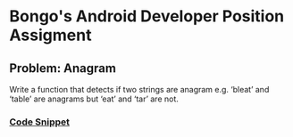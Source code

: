 # Bongo's Android Developer Position Assigment 
## Problem: Anagram
Write a function that detects if two strings are anagram e.g. ‘bleat’ and ‘table’ are
anagrams but ‘eat’ and ‘tar’ are not.
### [Code Snippet](https://github.com/mdaslamHossin/BongoBdTest/tree/master/anagram)
